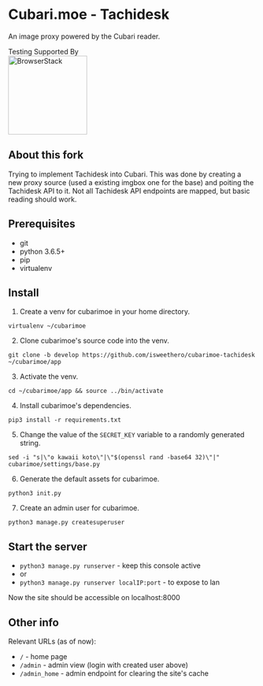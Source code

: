 # Cubari.moe - Tachidesk
An image proxy powered by the Cubari reader.

Testing Supported By<br/>
<img width="160" src="http://foundation.zurb.com/sites/docs/assets/img/logos/browser-stack.svg" alt="BrowserStack"/>

## About this fork
Trying to implement Tachidesk into Cubari. This was done by creating a new proxy source (used a existing imgbox one for the base) and poiting the Tachidesk API to it. Not all Tachidesk API endpoints are mapped, but basic reading should work.

## Prerequisites 
- git
- python 3.6.5+
- pip
- virtualenv

## Install
1. Create a venv for cubarimoe in your home directory.
```
virtualenv ~/cubarimoe
```

2. Clone cubarimoe's source code into the venv.
```
git clone -b develop https://github.com/isweethero/cubarimoe-tachidesk ~/cubarimoe/app
```

3. Activate the venv.
```
cd ~/cubarimoe/app && source ../bin/activate
```

4. Install cubarimoe's dependencies.
```
pip3 install -r requirements.txt
```

5. Change the value of the `SECRET_KEY` variable to a randomly generated string.
```
sed -i "s|\"o kawaii koto\"|\"$(openssl rand -base64 32)\"|" cubarimoe/settings/base.py
```

6. Generate the default assets for cubarimoe.
```
python3 init.py
```

7. Create an admin user for cubarimoe.
```
python3 manage.py createsuperuser
```

## Start the server
-  `python3 manage.py runserver` - keep this console active
- or
-  `python3 manage.py runserver localIP:port` - to expose to lan

Now the site should be accessible on localhost:8000

## Other info
Relevant URLs (as of now): 

- `/` - home page
- `/admin` - admin view (login with created user above)
- `/admin_home` - admin endpoint for clearing the site's cache
